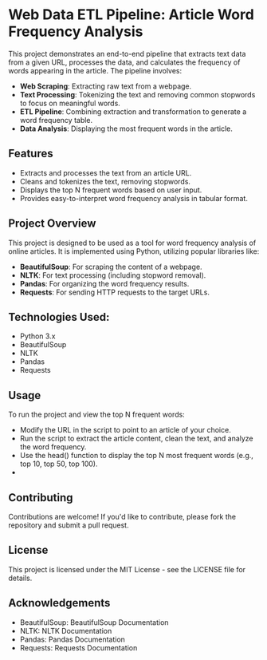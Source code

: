 # Web Data ETL Pipeline: Article Word Frequency Analysis

This project demonstrates an end-to-end pipeline that extracts text data from a given URL, processes the data, and calculates the frequency of words appearing in the article. The pipeline involves:

- **Web Scraping**: Extracting raw text from a webpage.
- **Text Processing**: Tokenizing the text and removing common stopwords to focus on meaningful words.
- **ETL Pipeline**: Combining extraction and transformation to generate a word frequency table.
- **Data Analysis**: Displaying the most frequent words in the article.

## Features
- Extracts and processes the text from an article URL.
- Cleans and tokenizes the text, removing stopwords.
- Displays the top N frequent words based on user input.
- Provides easy-to-interpret word frequency analysis in tabular format.

## Project Overview
This project is designed to be used as a tool for word frequency analysis of online articles. It is implemented using Python, utilizing popular libraries like:

- **BeautifulSoup**: For scraping the content of a webpage.
- **NLTK**: For text processing (including stopword removal).
- **Pandas**: For organizing the word frequency results.
- **Requests**: For sending HTTP requests to the target URLs.

## Technologies Used:
- Python 3.x
- BeautifulSoup
- NLTK
- Pandas
- Requests

## Usage
To run the project and view the top N frequent words:
- Modify the URL in the script to point to an article of your choice.
- Run the script to extract the article content, clean the text, and analyze the word frequency.
- Use the head() function to display the top N most frequent words (e.g., top 10, top 50, top 100).
- 
## Contributing
Contributions are welcome! If you'd like to contribute, please fork the repository and submit a pull request. 

## License
This project is licensed under the MIT License - see the LICENSE file for details.

## Acknowledgements
- BeautifulSoup: BeautifulSoup Documentation
- NLTK: NLTK Documentation
- Pandas: Pandas Documentation
- Requests: Requests Documentation


